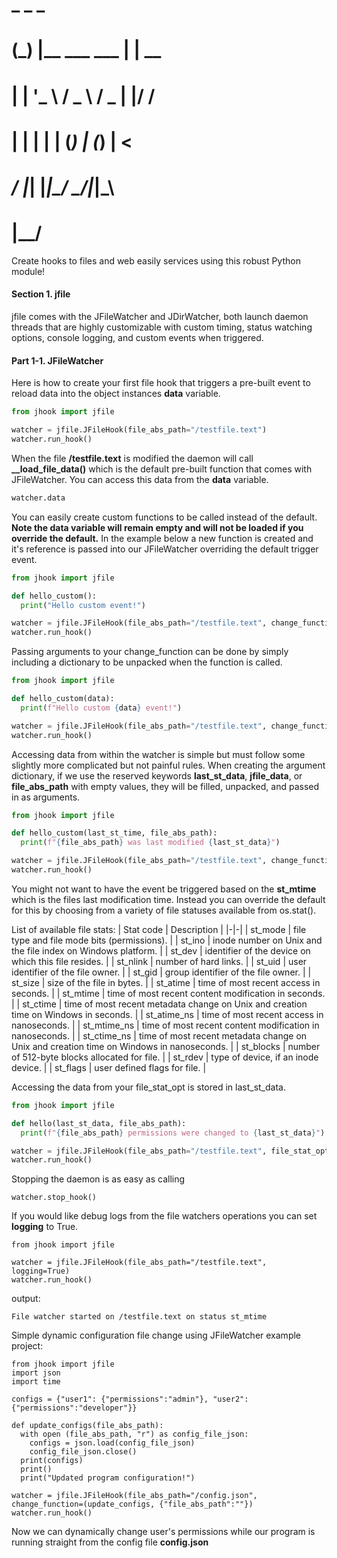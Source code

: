 
#    _ _                 _    
#   (_) |__   ___   ___ | | __
#   | | '_ \ / _ \ / _ \| |/ /
#   | | | | | (_) | (_) |   < 
#  _/ |_| |_|\___/ \___/|_|\_\
# |__/                        

Create hooks to files and web easily services using this robust Python module!

#### Section 1. jfile

jfile comes with the JFileWatcher and JDirWatcher, both launch daemon threads that are 
highly customizable with custom timing, status watching options, console logging, and custom 
events when triggered.

#### Part 1-1. JFileWatcher

Here is how to create your first file hook that triggers a pre-built event to reload data into the 
object instances **data** variable.

```python
from jhook import jfile

watcher = jfile.JFileHook(file_abs_path="/testfile.text")
watcher.run_hook()
```

When the file **/testfile.text** is modified the daemon will call **__load_file_data()** which is
the default pre-built function that comes with JFileWatcher. You can access this data from the **data**
variable.

```python
watcher.data
```

You can easily create custom functions to be called instead of the default. **Note the data variable 
will remain empty and will not be loaded if you override the default.** In the example below a new function
is created and it's reference is passed into our JFileWatcher overriding the default trigger event.

```python
from jhook import jfile

def hello_custom():
  print("Hello custom event!")

watcher = jfile.JFileHook(file_abs_path="/testfile.text", change_function=hello_custom)
watcher.run_hook()
```

Passing arguments to your change_function can be done by simply including a dictionary to be unpacked when the
function is called.


```python
from jhook import jfile

def hello_custom(data):
  print(f"Hello custom {data} event!")

watcher = jfile.JFileHook(file_abs_path="/testfile.text", change_function=(hello_custom, {"data":"function with arguments"})
watcher.run_hook()
```

Accessing data from within the watcher is simple but must follow some slightly more complicated but not painful rules. 
When creating the argument dictionary, if we use the reserved keywords **last_st_data**, **jfile_data**, or **file_abs_path**
with empty values, they will be filled, unpacked, and passed in as arguments.

```python
from jhook import jfile

def hello_custom(last_st_time, file_abs_path):
  print(f"{file_abs_path} was last modified {last_st_data}")

watcher = jfile.JFileHook(file_abs_path="/testfile.text", change_function=(hello_custom, {"last_st_data":"", "file_abs_path":""})
watcher.run_hook()
```

You might not want to have the event be triggered based on the **st_mtime** which is the files last modification
time. Instead you can override the default for this by choosing from a variety of file statuses available from
os.stat().

List of available file stats:
| Stat code | Description |
|-|-|
| st_mode | file type and file mode bits (permissions). |
| st_ino | inode number on Unix and the file index on Windows platform. |
| st_dev | identifier of the device on which this file resides. |
| st_nlink | number of hard links. |
| st_uid | user identifier of the file owner. |
| st_gid | group identifier of the file owner. |
| st_size | size of the file in bytes. |
| st_atime | time of most recent access in seconds. |
| st_mtime | time of most recent content modification in seconds. |
| st_ctime | time of most recent metadata change on Unix and creation time on Windows in seconds. |
| st_atime_ns | time of most recent access in nanoseconds. |
| st_mtime_ns | time of most recent content modification in nanoseconds. |
| st_ctime_ns | time of most recent metadata change on Unix and creation time on Windows in nanoseconds. |
| st_blocks | number of 512-byte blocks allocated for file. |
| st_rdev | type of device, if an inode device. |
| st_flags | user defined flags for file. |

Accessing the data from your file_stat_opt is stored in last_st_data.

```python
from jhook import jfile

def hello(last_st_data, file_abs_path):
  print(f"{file_abs_path} permissions were changed to {last_st_data}")

watcher = jfile.JFileHook(file_abs_path="/testfile.text", file_stat_opt="st_mode", change_function=(hello, {"last_st_data":"", "file_abs_path":""})
watcher.run_hook()
```

Stopping the daemon is as easy as calling
```python3
watcher.stop_hook()
```

If you would like debug logs from the file watchers operations you can set **logging** to True.

```python3
from jhook import jfile

watcher = jfile.JFileHook(file_abs_path="/testfile.text", logging=True)
watcher.run_hook()
```

output: 
```
File watcher started on /testfile.text on status st_mtime
```


Simple dynamic configuration file change using JFileWatcher example project:

```python3
from jhook import jfile
import json
import time

configs = {"user1": {"permissions":"admin"}, "user2":{"permissions":"developer"}}

def update_configs(file_abs_path):
  with open (file_abs_path, "r") as config_file_json:
    configs = json.load(config_file_json)
    config_file_json.close()
  print(configs)
  print()
  print("Updated program configuration!")
  
watcher = jfile.JFileHook(file_abs_path="/config.json", change_function=(update_configs, {"file_abs_path":""})
watcher.run_hook()
```
Now we can dynamically change user's permissions while our program is running straight from the config file **config.json**
